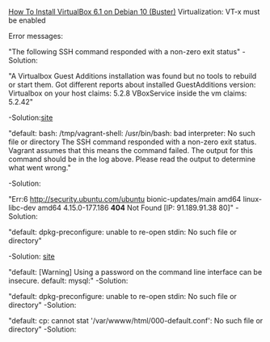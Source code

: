 [How To Install VirtualBox 6.1 on Debian 10 (Buster)](https://tecadmin.net/install-virtualbox-on-debian-10-buster/)
Virtualization: VT-x must be enabled

Error messages: 

"The following SSH command responded with a non-zero exit status"
-Solution:

"A Virtualbox Guest Additions installation was found but no tools to rebuild or start them.
Got different reports about installed GuestAdditions version:
Virtualbox on your host claims:   5.2.8
VBoxService inside the vm claims: 5.2.42"

-Solution:[site](https://subscription.packtpub.com/book/virtualization-and-cloud/9781786464910/1/ch01lvl1sec12/enabling-virtualbox-guest-additions-in-vagrant)

"default: bash: /tmp/vagrant-shell: /usr/bin/bash: bad interpreter: No such file or directory
The SSH command responded with a non-zero exit status. Vagrant
assumes that this means the command failed. The output for this command
should be in the log above. Please read the output to determine what
went wrong."

-Solution:

"Err:6 http://security.ubuntu.com/ubuntu bionic-updates/main amd64 linux-libc-dev amd64 4.15.0-177.186 <b>404</b>  Not Found [IP: 91.189.91.38 80]"
-Solution:

"default: dpkg-preconfigure: unable to re-open stdin: No such file or directory"

-Solution: [site](https://fixyacloud.wordpress.com/2020/01/26/dpkg-reconfigure-unable-to-re-open-stdin-no-file-or-directory/)

"default: [Warning] Using a password on the command line interface can be insecure.
    default: mysql:"
-Solution:

"default: dpkg-preconfigure: unable to re-open stdin: No such file or directory"
-Solution:

"default: cp: cannot stat '/var/wwww/html/000-default.conf': No such file or directory"
-Solution:





